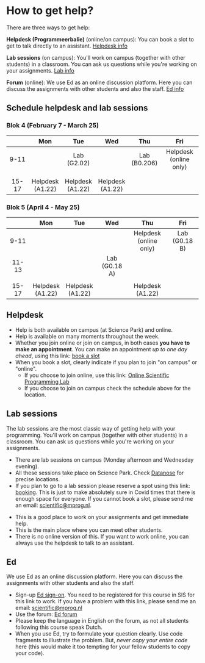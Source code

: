 # How to get help?

There are three ways to get help:

**Helpdesk (Programmeerbalie)** (online/on campus): You can book a slot to get to talk directly to an assistant. [Helpdesk info](/general-info/help#helpdesk)

**Lab sessions** (on campus): You'll work on campus (together with other students) in a classroom. You can ask us questions while you're working on your assignments. [Lab info](/general-info/help#lab-sessions)

**Forum** (online): We use Ed as an online discussion platform. Here you can discuss the assignments with other students and also the staff. [Ed info](/general-info/help#ed)

## Schedule helpdesk and lab sessions

### Blok 4 (February 7 - March 25)

|       | Mon                           | Tue                       | Wed                       | Thu                       | Fri                           |
|:-----:|:-----------------------------:|:-------------------------:|:-------------------------:|:-------------------------:|:-----------------------------:|
| 9-11  |                               | Lab <br /> (G2.02) |                           | Lab <br /> (B0.206) | Helpdesk <br /> (online only) |
|       |                               |                           |                           |                           |                               |
|       |                               |                           |                           |                           |                               |
| 15-17 | Helpdesk <br /> (A1.22)       | Helpdesk <br /> (A1.22)   | Helpdesk <br /> (A1.22)   |                           |                               |

### Blok 5 (April 4 - May 25)

|       | Mon                           | Tue                       | Wed                   | Thu                           | Fri                           |
|:-----:|:-----------------------------:|:-------------------------:|:---------------------:|:-----------------------------:|:-----------------------------:|
| 9-11  |                               |                           |                       | Helpdesk <br /> (online only) | Lab <br /> (G0.18 B)          |
| 11-13 |                               |                           | Lab <br /> (G0.18 A)  |                               |                               |
|       |                               |                           |                       |                               |                               |
| 15-17 | Helpdesk <br /> (A1.22)       | Helpdesk <br /> (A1.22)   |                       | Helpdesk <br /> (A1.22)       |                               |

## Helpdesk

* Help is both available on campus (at Science Park) and online.
* Help is available on many moments throughout the week.
* Whether you join online or join on campus, in both cases **you have to make an appointment**. You can make an appointment *up to one day ahead*, using this link: [book a slot](https://balie.mprog.nl/planner/4-scientific-programming)
* When you book a slot, clearly indicate if you plan to join "on campus" or "online".
    * If you choose to join online, use this link: [Online Scientific Programming Lab](https://www.wonder.me/r?id=e57e2eb3-a410-4833-98f5-01b2d982d488)
    * If you choose to join on campus check the schedule above for the location.


## Lab sessions
The lab sessions are the most classic way of getting help with your programming. You'll work on campus (together with other students) in a classroom. You can ask us questions while you're working on your assignments.

* There are lab sessions on campus (Monday afternoon and Wednesday evening).
* All these sessions take place on Science Park. Check [Datanose](https://datanose.nl/#course[99564]) for precise locations.
* If you plan to go to a lab session please reserve a spot using this link: [booking](https://outlook.office365.com/owa/calendar/UniversiteitvanAmsterdam1@Amsuni.onmicrosoft.com/bookings/s/DMs1BphJ8U6A--L7PtN9tQ2). This is just to make absolutely sure in Covid times that there is enough space for everyone. If you cannot book a slot, please send me an email: <scientific@mprog.nl>.
<!-- * *Booking is not needed anymore. You can join these sessions whenever you want.* -->
* This is a good place to work on your assignments and get immediate help.
* This is the main place where you can meet other students.
* There is no online version of this. If you want to work online, you can always use the helpdesk to talk to an assistant.


## Ed
We use Ed as an online discussion platform. Here you can discuss the assignments with other students and also the staff.

* Sign-up [Ed sign-on](https://canvas.uva.nl/courses/29103/external_tools/17562?display=borderless). You need to be registered for this course in SIS for this link to work. If you have a problem with this link, please send me an email: <scientific@mprog.nl>
* Use the forum: [Ed forum](https://edstem.org/us/courses/20047/discussion/)
* Please keep the language in English on the forum, as not all students following this course speak Dutch.
* When you use Ed, try to formulate your question clearly. Use code fragments to illustrate the problem. But, *never copy your entire code* here (this would make it too tempting for your fellow students to copy your code).
